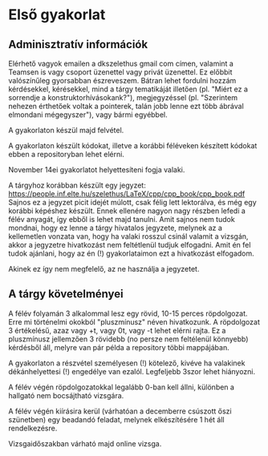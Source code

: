 # Első gyakorlat
## Adminisztratív információk

Elérhető vagyok emailen a dkszelethus <kukac> gmail <pont> com címen, valamint a Teamsen is vagy csoport üzenettel vagy privát üzenettel. Ez előbbit valószínűleg gyorsabban észreveszem. Bátran lehet fordulni hozzám kérdésekkel, kérésekkel, mind a tárgy tematikáját illetően (pl. "Miért ez a sorrendje a konstruktorhívásokank?"), megjegyzéssel (pl. "Szerintem nehezen érthetőek voltak a pointerek, talán jobb lenne ezt több ábrával elmondani mégegyszer"), vagy bármi egyébbel.

A gyakorlaton készül majd felvétel.

A gyakorlaton készült kódokat, illetve a korábbi féléveken készített kódokat ebben a repositoryban lehet elérni.

November 14ei gyakorlatot helyettesíteni fogja valaki.

A tárgyhoz korábban készült egy jegyzet:
https://people.inf.elte.hu/szelethus/LaTeX/cpp/cpp_book/cpp_book.pdf
Sajnos ez a jegyzet picit idejét múlott, csak félig lett lektorálva, és még egy korábbi képéshez készült. Ennek ellenére nagyon nagy részben lefedi a félév anyagát, így ebből is lehet majd tanulni. Amit sajnos nem tudok mondnai, hogy ez lenne a tárgy hivatalos jegyzete, melynek az a kellemetlen vonzata van, hogy ha valaki rosszul csinál valamit a vizsgán, akkor a jegyzetre hivatkozást nem feltétlenül tudjuk elfogadni. Amit én fel tudok ajánlani, hogy az én (!) gyakorlataimon ezt a hivatkozást elfogadom.

Akinek ez így nem megfelelő, az ne használja a jegyzetet.

## A tárgy követelményei

A félév folyamán 3 alkalommal lesz egy rövid, 10-15 perces röpdolgozat. Erre mi történelmi okokból "pluszmínusz" néven hivatkozunk. A röpdolgozat 3 értékelésű, azaz vagy +t, vagy 0t, vagy -t lehet elérni rajta. Ez a pluszmínusz jellemzően 3 rövidebb (no persze nem feltélenül könnyebb) kérdésből áll, melyre van pár példa a repository többi mappájában. 

A gyakorlaton a részvétel személyesen (!) kötelező, kivéve ha valakinek dékánhelyettesi (!) engedélye van ezalól. Legfeljebb 3szor lehet hiányozni.

A félév végén röpdolgozatokkal legalább 0-ban kell állni, különben a hallgató nem bocsájtható vizsgára.

A félév végén kiírásira kerül (várhatóan a decemberre csúszott őszi szünetben) egy beadandó feladat, melynek elkészítésére 1 hét áll rendelkezésre.

Vizsgaidőszakban várható majd online vizsga.
